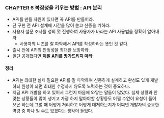 ### CHAPTER 6 복잡성을 키우는 방법 : API 분리

- API를 만들 자원이 있다면 꼭 API를 만들어라.
- 단 구현 전 API 설계에 시간을 많이 쏟고 신중을 기하라.
- 사용자 설문 조사를 성의 껏 진행하여 사용자가 바라는 API 사용법을 정확히 알아내라
    - 사용자의 니즈를 잘 파악해서 API를 작성하라는 뜻인 것 같다.
- 출시 전에 API의 안정성을 최대한 보장하라.
- 일단 공개했다면 **제발 API를 망가뜨리지 마라**

#### 정리
- API는 최대한 실제 필요한 API를 잘 파악하여 신중하게 설계하고 완성도 있게 개발하되 완성이 되면 최대한 수정하지
  않도록 노력하는 것이 중요하다.
- 지금 API 개발을 하고 있어서 그런지 마음에 와닿는 말들이 많았다. 실제 상황과 안맞는 상황들이 많이 생기고 가장 하지 말아야할
  상황등도 어쩔 수없이 요청이 들어오곤 하는데 그럴 때 어떻게 처리하고 어떻게 대처하는지가 어쩌면 개발자의 중요한 역량 중 하나 일 수도 있겠다는 생각이 들었다.

